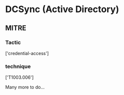 # DCSync (Active Directory)

## MITRE

### Tactic
['credential-access']

### technique
['T1003.006']

Many more to do...
